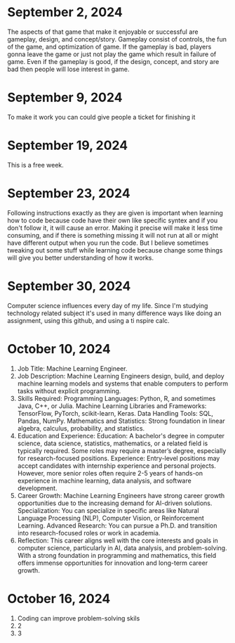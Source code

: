 # September 2, 2024

The aspects of that game that make it enjoyable or successful are gameplay, design, and concept/story. Gameplay consist of controls, the fun of the game, and optimization of game. If the gameplay is bad, players gonna leave the game or just not play the game which result in failure of game. Even if the gameplay is good, if the design, concept, and story are bad then people will lose interest in game.

# September 9, 2024

To make it work you can could give people a ticket for finishing it

# September 19, 2024

This is a free week.

# September 23, 2024

Following instructions exactly as they are given is important when learning how to code because code have their own like specific syntex and if you don't follow it, it will cause an error. Making it precise will make it less time consuming, and if there is something missing it will not run at all or might have different output when you run the code. But I believe sometimes tweaking out some stuff while learning code because change some things will give you better understanding of how it works.

# September 30, 2024

Computer science influences every day of my life. Since I'm studying technology related subject it's used in many difference ways like doing an assignment, using this github, and using a ti nspire calc.

# October 10, 2024

1. Job Title: Machine Learning Engineer.
2. Job Description: Machine Learning Engineers design, build, and deploy machine learning models and systems that enable computers to perform tasks without explicit programming.
3. Skills Required: Programming Languages: Python, R, and sometimes Java, C++, or Julia. Machine Learning Libraries and Frameworks: TensorFlow, PyTorch, scikit-learn, Keras. Data Handling Tools: SQL, Pandas, NumPy.
Mathematics and Statistics: Strong foundation in linear algebra, calculus, probability, and statistics.
4. Education and Experience: Education: A bachelor's degree in computer science, data science, statistics, mathematics, or a related field is typically required. Some roles may require a master’s degree, especially for research-focused positions. Experience: Entry-level positions may accept candidates with internship experience and personal projects. However, more senior roles often require 2-5 years of hands-on experience in machine learning, data analysis, and software development.
5. Career Growth: Machine Learning Engineers have strong career growth opportunities due to the increasing demand for AI-driven solutions. Specialization: You can specialize in specific areas like Natural Language Processing (NLP), Computer Vision, or Reinforcement Learning. Advanced Research: You can pursue a Ph.D. and transition into research-focused roles or work in academia.
6. Reflection: This career aligns well with the core interests and goals in computer science, particularly in AI, data analysis, and problem-solving. With a strong foundation in programming and mathematics, this field offers immense opportunities for innovation and long-term career growth.

# October 16, 2024

1. Coding can improve problem-solving skils
2. 2
3. 3
